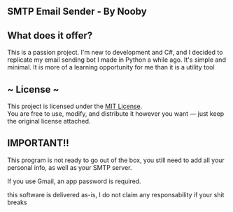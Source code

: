 ## SMTP Email Sender - By Nooby

## What does it offer?

This is a passion project. I'm new to development and C#, and I decided to replicate my email sending bot I made in Python a while ago.
It's simple and minimal. It is more of a learning opportunity for me than it is a utility tool


## ~ License ~
This project is licensed under the [MIT License](./LICENSE).  
You are free to use, modify, and distribute it however you want — just keep the original license attached.

## IMPORTANT!!

This program is not ready to go out of the box, you still need to add
all your personal info, as well as your SMTP server.

If you use Gmail, an app password is required. 

this software is delivered as-is, I do not claim any responsability if your shit breaks
